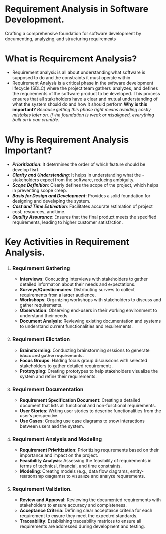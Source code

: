 # Requirement Analysis in Software Development.
Crafting a comprehensive foundation for software development by documenting, analyzing, and structuring requirements

# What is Requirement Analysis?
- Requirement analysis is all about understanding what software is supposed to do and the constraints it must operate within
- Requirement Analysis is a critical phase in the software development lifecycle (SDLC) where the project team gathers, analyzes, and defines the requirements of the software product to be developed. This process ensures that all stakeholders have a clear and mutual understanding of what the system should do and how it should perform
    __Why is this important?__
_Because getting this phase right means avoiding costly mistakes later on. If the foundation is weak or misaligned, everything built on it can crumble._
# Why is Requirement Analysis Important?
 - _**Prioritization**_: It determines the order of which feature should be develop fisrt.
 - _**Clarity and Understanding**_: It helps in understanding what the - stakeholders expect from the software, reducing ambiguity.
 - _**Scope Definition**_: Clearly defines the scope of the project, which helps in preventing scope creep.
 - _**Basis for Design and Development**_: Provides a solid foundation for designing and developing the system.
 - _**Cost and Time Estimation**_: Facilitates accurate estimation of project cost, resources, and time.
 - _**Quality Assurance**_: Ensures that the final product meets the specified requirements, leading to higher customer satisfaction.

 # Key Activities in Requirement Analysis.
1. ### __Requirement Gathering__
    - __Interviews__: Conducting interviews with stakeholders to gather detailed information about their needs and expectations.
    - __Surveys/Questionnaires__: Distributing surveys to collect requirements from a larger audience.
    - __Workshops__: Organizing workshops with stakeholders to discuss and gather requirements.
    - __Observation__: Observing end-users in their working environment to understand their needs.
    - __Document Analysis__: Reviewing existing documentation and systems to understand current functionalities and requirements.
2. ### __Requirement Elicitation__
    - __Brainstorming__: Conducting brainstorming sessions to generate ideas and gather requirements.
    - __Focus Groups__: Holding focus group discussions with selected stakeholders to gather detailed requirements.
    - __Prototyping__: Creating prototypes to help stakeholders visualize the system and refine their requirements.
3. ### __Requirement Documentation__
    - __Requirement Specification Document__: Creating a detailed document that lists all functional and non-functional requirements.
    - __User Stories__: Writing user stories to describe functionalities from the user’s perspective.
    - __Use Cases__: Creating use case diagrams to show interactions between users and the system.
4. ### __Requirement Analysis and Modeling__
    - __Requirement Prioritization__: Prioritizing requirements based on their importance and impact on the project.
    - __Feasibility Analysis__: Assessing the feasibility of requirements in terms of technical, financial, and time constraints.
    - __Modeling__: Creating models (e.g., data flow diagrams, entity-relationship diagrams) to visualize and analyze requirements.
5. ### __Requirement Validation.__
    - __Review and Approval__: Reviewing the documented requirements with stakeholders to ensure accuracy and completeness.
    - __Acceptance Criteria__: Defining clear acceptance criteria for each requirement to ensure they meet the expected standards.
    - __Traceability__: Establishing traceability matrices to ensure all requirements are addressed during development and testing.
